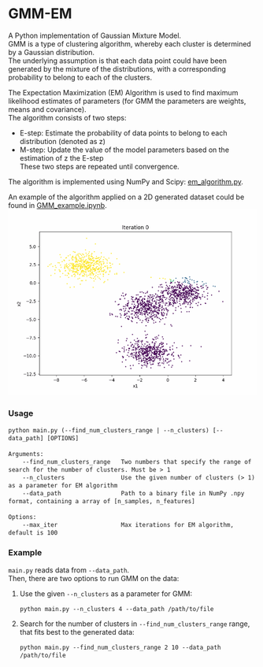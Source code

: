 # GMM-EM


A Python implementation of Gaussian Mixture Model.<br>
GMM is a type of clustering algorithm, whereby each cluster is determined by a Gaussian distribution.<br>
The underlying assumption is that each data point could have been generated by the mixture of the distributions, with a corresponding
probability to belong to each of the clusters.

The Expectation Maximization (EM) Algorithm is used to find maximum likelihood estimates of parameters (for GMM the
parameters are weights, means and covariance).<br>
The algorithm consists of two steps:<br>
- E-step: Estimate the probability of data points to belong to each distribution (denoted as z) <br>
- M-step: Update the value of the model parameters based on the estimation of z the E-step <br>
These two steps are repeated until convergence.

The algorithm is implemented using NumPy and Scipy: [em_algorithm.py](src/em_algorithm.py).

An example of the algorithm applied on a 2D generated dataset could be found in [GMM_example.ipynb](GMM_example.ipynb).
![](https://github.com/reutregev/gmm-em/blob/main/figures/clusters.gif)


### Usage
```commandline
python main.py (--find_num_clusters_range | --n_clusters) [--data_path] [OPTIONS]

Arguments:
    --find_num_clusters_range   Two numbers that specify the range of search for the number of clusters. Must be > 1
    --n_clusters                Use the given number of clusters (> 1) as a parameter for EM algorithm
    --data_path                 Path to a binary file in NumPy .npy format, containing a array of [n_samples, n_features]

Options:
    --max_iter                  Max iterations for EM algorithm, default is 100
```

### Example
`main.py` reads data from `--data_path`. <br>
Then, there are two options to run GMM on the data: <br>
1. Use the given `--n_clusters` as a parameter for GMM: <br>
    ```commandline
    python main.py --n_clusters 4 --data_path /path/to/file
    ```
2. Search for the number of clusters in `--find_num_clusters_range` range, that fits best to the generated data: <br>
    ```commandline
    python main.py --find_num_clusters_range 2 10 --data_path /path/to/file
    ```
